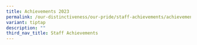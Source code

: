 ```yaml
---
title: Achievements 2023
permalink: /our-distinctiveness/our-pride/staff-achievements/achievements-2023/
variant: tiptap
description: ""
third_nav_title: Staff Achievements
---
```

